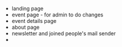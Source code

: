 - landing page
- event page - for admin to do changes 
- event details page
- about page
- newsletter and joined people's mail sender
- 
